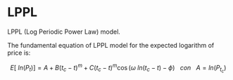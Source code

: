 # LPPL
LPPL (Log Periodic Power Law) model. 

The fundamental equation of LPPL model for the expected logarithm of price is:

$$
E\big[\ ln(P_t)\big ] = A + B(t_c-t)^m+C(t_c-t)^m \cos(\omega \ ln(t_c-t)-\phi) \ \ \ con \ \ \ A=ln(P_{t_c})
$$

